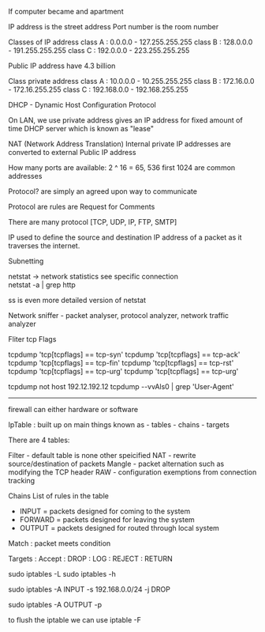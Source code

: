 If computer became and apartment

IP address is the street address
Port number is the room number

Classes of IP address
  class A : 0.0.0.0 - 127.255.255.255
  class B : 128.0.0.0 - 191.255.255.255
  class C : 192.0.0.0 - 223.255.255.255

Public IP address have 4.3 billion 


Class private address
  class A : 10.0.0.0 - 10.255.255.255
  class B : 172.16.0.0 - 172.16.255.255
  class C : 192.168.0.0 - 192.168.255.255

DHCP - Dynamic Host Configuration Protocol


On LAN, we use private address
 gives an IP address for fixed amount of time DHCP server which is known as "lease"

NAT (Network Address Translation)
Internal private IP addresses are converted to external Public IP address


How many ports are available: 2 ^ 16 = 65, 536
first 1024 are common addresses


Protocol?
are simply an agreed upon way to communicate 

Protocol are rules are Request for Comments

There are many protocol [TCP, UDP, IP, FTP, SMTP]

IP used to define the source and destination IP address of a packet as it traverses the internet.


Subnetting 


netstat -> network statistics
see specific connection  
  netstat -a | grep http


ss is even more detailed version of netstat




Network sniffer - packet analyser, protocol analyzer, network traffic analyzer



Fliter tcp Flags 

  tcpdump 'tcp[tcpflags] == tcp-syn'
  tcpdump 'tcp[tcpflags] == tcp-ack'
  tcpdump 'tcp[tcpflags] == tcp-fin'
  tcpdump 'tcp[tcpflags] == tcp-rst'
  tcpdump 'tcp[tcpflags] == tcp-urg'
  tcpdump 'tcp[tcpflags] == tcp-urg'
  

tcpdump not host 192.12.192.12
tcpdump --vvAls0 | grep 'User-Agent'

-------------------------------------------------------


firewall can either hardware or software


IpTable
  : built up on main things known as 
    - tables
    - chains
    - targets


There are 4 tables:
  
  Filter  - default table is none other speicified 
  NAT     - rewrite source/destination of packets
  Mangle  - packet alternation such as modifying the TCP header
  RAW     - configuration exemptions from connection tracking 

Chains
 List of rules in the table

 - INPUT = packets designed for coming to the system 
 - FORWARD = packets designed for leaving the system
 - OUTPUT = packets designed for routed through local system

 Match : packet meets condition 


Targets 
  : Accept
  : DROP
  : LOG
  : REJECT
  : RETURN


sudo iptables -L 
sudo iptables -h 


sudo iptables -A INPUT -s 192.168.0.0/24  -j DROP

sudo iptables -A OUTPUT -p 


to flush the iptable we can use 
  iptable -F